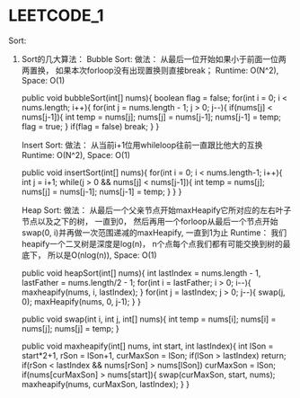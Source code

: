 # LEETCODE_1
Sort:
1. Sort的几大算法：
   Bubble Sort:
   做法： 从最后一位开始如果小于前面一位两两置换， 如果本次forloop没有出现置换则直接break；
   Runtime: O(N^2), Space: O(1)
   
   public void bubbleSort(int[] nums){
   boolean flag = false;
   for(int i = 0; i < nums.length; i++){
      for(int j = nums.length - 1; j > 0; j--){
        if(nums[j] < nums[j-1]){
        int temp = nums[j];
        nums[j] = nums[j-1];
        nums[j-1] = temp;
        flag = true;
        }
        if(flag = false) break;
      }
   }
   
   Insert Sort:
   做法： 从当前i+1位用whileloop往前一直跟比他大的互换
   Runtime: O(N^2), Space: O(1)
   
   public void insertSort(int[] nums){
   for(int i = 0; i < nums.length-1; i++){
     int j  = i+1;
     while(j > 0 && nums[j] < nums[j-1]){
        int temp = nums[j];
        nums[j] = nums[j-1];
        nums[j-1] = temp;
     }
    }
   }
   
   Heap Sort:
   做法： 从最后一个父亲节点开始maxHeapify它所对应的左右叶子节点以及之下的树， 一直到0， 
         然后再用一个forloop从最后一个节点开始swap(0, i)并再做一次范围递减的maxHeapify, 一直到1为止
   Runtime： 我们heapify一个二叉树是深度是log(n)， n个点每个点我们都有可能交换到树的最底下， 所以是O(nlog(n)), Space: O(1)
   
   public void heapSort(int[] nums){
     int lastIndex = nums.length - 1, lastFather = nums.length/2 - 1;
     for(int i = lastFather; i > 0; i--){
        maxheapify(nums, i, lastIndex);
     }
     for(int j = lastIndex; j > 0; j--){
        swap(j, 0);
        maxHeapify(nums, 0, j-1);
     }
   }
   
   public void swap(int i, int j, int[] nums){
     int temp  = nums[i];
     nums[i] = nums[j];
     nums[j] = temp;
     }
     
   public void maxheapify(int[] nums, int start, int lastIndex){
     int lSon = start*2+1, rSon = lSon+1, curMaxSon = lSon;
     if(lSon > lastIndex) return;
     if(rSon < lastIndex && nums[rSon] > nums[lSon]) curMaxSon = lSon;
     if(nums[curMaxSon] > nums[start]){
       swap(curMaxSon, start, nums);
       maxheapify(nums, curMaxSon, lastIndex);
       }
     }
     
   
   
        
